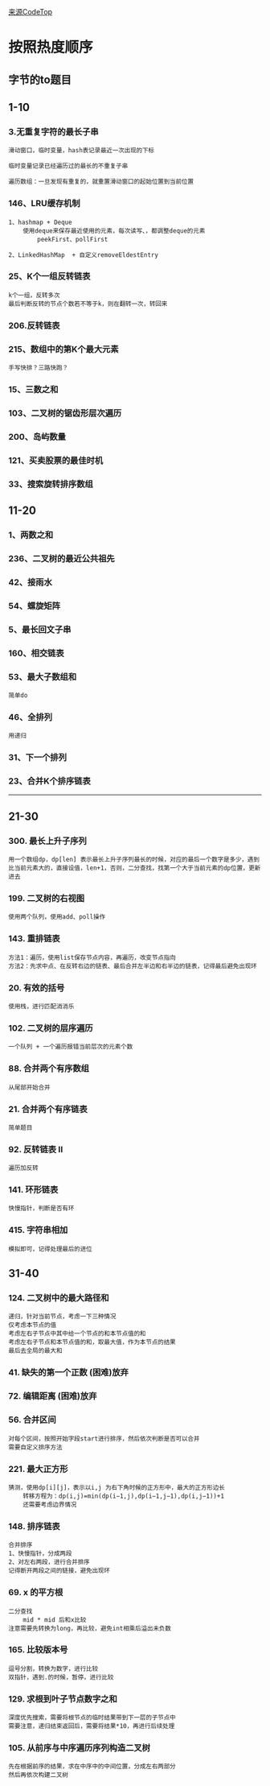 

[来源CodeTop](https://codeTop.cc)

# 按照热度顺序
## 字节的to题目

## 1-10
### 3.无重复字符的最长子串
    滑动窗口，临时变量，hash表记录最近一次出现的下标

    临时变量记录已经遍历过的最长的不重复子串

    遍历数组：一旦发现有重复的，就重置滑动窗口的起始位置到当前位置
    
### 146、LRU缓存机制
    1、hashmap + Deque
        使用deque来保存最近使用的元素，每次读写、，都调整deque的元素
            peekFirst、pollFirst

    2、LinkedHashMap  + 自定义removeEldestEntry
### 25、K个一组反转链表
    k个一组，反转多次
    最后判断反转的节点个数若不等于k，则在翻转一次，转回来

### 206.反转链表
### 215、数组中的第K个最大元素
    手写快排？三路快跑？

### 15、三数之和
### 103、二叉树的锯齿形层次遍历
### 200、岛屿数量
### 121、买卖股票的最佳时机
### 33、搜索旋转排序数组

## 11-20
### 1、两数之和
### 236、二叉树的最近公共祖先
### 42、接雨水
### 54、螺旋矩阵
### 5、最长回文子串

### 160、相交链表
### 53、最大子数组和
    简单do
### 46、全排列
    用递归
### 31、下一个排列
### 23、合并K个排序链表


---------------

## 21-30
### 300. 最长上升子序列
    用一个数组dp，dp[len] 表示最长上升子序列最长的时候，对应的最后一个数字是多少，遇到比当前元素大的，直接设值，len+1，否则，二分查找，找第一个大于当前元素的dp位置，更新进去
### 199. 二叉树的右视图
    使用两个队列，使用add、poll操作
### 143. 重排链表
    方法1：遍历，使用list保存节点内容，再遍历，改变节点指向
    方法2：先求中点、在反转右边的链表、最后合并左半边和右半边的链表，记得最后避免出现环
### 20. 有效的括号
    使用栈，进行匹配消消乐
### 102. 二叉树的层序遍历
    一个队列 + 一个遍历报错当前层次的元素个数
### 88. 合并两个有序数组
    从尾部开始合并
### 21. 合并两个有序链表
    简单题目
### 92. 反转链表 II
    遍历加反转
### 141. 环形链表
    快慢指针，判断是否有环
### 415. 字符串相加
    模拟即可，记得处理最后的进位



## 31-40
### 124. 二叉树中的最大路径和
    递归，针对当前节点，考虑一下三种情况
    仅考虑本节点的值
    考虑左右子节点中其中给一个节点的和本节点值的和
    考虑左右子节点和本节点值的和，取最大值，作为本节点的结果
    最后去全局的最大和
### 41. 缺失的第一个正数     (困难)放弃
### 72. 编辑距离            (困难)放弃
### 56. 合并区间
    对每个区间，按照开始字段start进行排序，然后依次判断是否可以合并
    需要自定义排序方法
### 221. 最大正方形
    猜测，使用dp[i][j]，表示以i,j 为右下角时候的正方形中，最大的正方形边长  
        转移方程为：dp(i,j)=min(dp(i−1,j),dp(i−1,j−1),dp(i,j−1))+1
        还需要考虑边界情况

### 148. 排序链表
    合并排序
    1、快慢指针，分成两段
    2、对左右两段，进行合并排序
    记得断开两段之间的链接，避免出现环
### 69. x 的平方根 
    二分查找
        mid * mid 后和x比较
    注意需要先转换为long，再比较，避免int相乘后溢出未负数
### 165. 比较版本号
    逗号分割，转换为数字，进行比较
    双指针，遇到.的时候，暂停，进行比较
### 129. 求根到叶子节点数字之和
    深度优先搜索，需要将根节点的临时结果带到下一层的子节点中
    需要注意，递归结束返回后，需要将结果*10，再进行后续处理

### 105. 从前序与中序遍历序列构造二叉树
    先在根据前序的结果，求在中序中的中间位置，分成左右两部分
    然后再依次构建二叉树





















